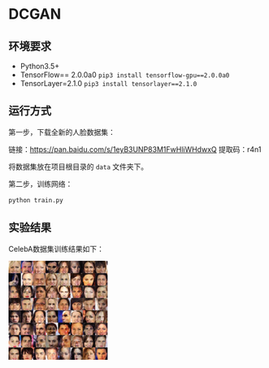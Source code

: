 # DCGAN


## 环境要求

- Python3.5+
- TensorFlow== 2.0.0a0  `pip3 install tensorflow-gpu==2.0.0a0`
- TensorLayer=2.1.0		`pip3 install tensorlayer==2.1.0`

## 运行方式

第一步，下载全新的人脸数据集：

链接：https://pan.baidu.com/s/1eyB3UNP83M1FwHliWHdwxQ 
提取码：r4n1 

将数据集放在项目根目录的 `data` 文件夹下。

第二步，训练网络：

```python
python train.py
```

## 实验结果

CelebA数据集训练结果如下：

![image-20220129001221673](.\img\result.png)

